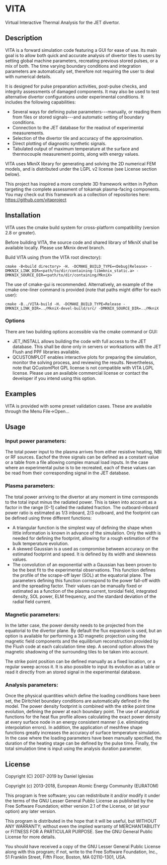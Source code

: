 # VITA
Virtual Interactive Thermal Analysis for the JET divertor.

## Description
VITA is a forward simulation code featuring a GUI for ease of use. Its main goal is to allow both quick and accurate analysis of divertor tiles to users by setting global machine parameters, recreating previous stored pulses, or a mix of both. The time varying boundary conditions and integration parameters are automatically set, therefore not requiring the user to deal with numerical details.

It is designed for pulse preparation activities, post-pulse checks, and integrity assessments of damaged components. It may also be used to test alternative divertor configurations under experimental conditions. It includes the following capabilities:
* Several ways for defining pulse parameters---manually, or reading them from files or stored signals---and automatic setting of boundary conditions.
* Connection to the JET database for the readout of experimental measurements.
* Selection of the divertor tile and accuracy of the approximation.
* Direct plotting of diagnostic synthetic signals.
* Tabulated output of maximum temperature at the surface and thermocouple measurement points, along with energy values.

VITA uses MkniX library for generating and solving the 2D numerical FEM models, and is distributed under the LGPL v2 license (see License section below).

This project has inspired a more complete 3D framework written in Python targeting the complete assessment of tokamak plasma-facing components. You may check out this framework as a collection of repositories here:
https://github.com/vitaproject

## Installation

VITA uses the cmake build system for cross-platform compatibility (version 2.8 or greater).

Before building VITA, the source code and shared library of MkniX shall be available locally. Please use Mknix devel branch.

Build VITA using (from the VITA root directory):

```
cmake -B<build directory> -H. -DCMAKE_BUILD_TYPE=<Debug|Release> -DMKNIX_LINK_DIR=<path/to/dir/containing-libmknix_static.a> -DMKNIX_SOURCE_DIR=<path/to/dir/containing/MkniX>
```

The use of cmake-gui is recommended. Alternatively, an example of the cmake one-liner command is provided (note that paths might differ for each user):

```
cmake -B../VITA-build -H. -DCMAKE_BUILD_TYPE=Release -DMKNIX_LINK_DIR=../MkniX-devel-build/src/ -DMKNIX_SOURCE_DIR=../MkniX
```

### Options
There are two building options accessible via the cmake command or GUI:
* JET_INSTALL allows building the code with full access to the JET database. This shall be done only in servers or worksations with the JET Flush and PPF libraries available.
* QCUSTOMPLOT enables interactive plots for preparing the simulation, monitor the solving process, and reviewing the results. Nevertheless, note that QCustomPlot GPL license is not compatible with VITA LGPL license. Please use an available commercial license or contact the developer if you intend using this option.

## Examples

VITA is provided with some preset validation cases. These are available through the Menu File->Open...

## Usage

### Input power parameters: 
The total power input to the plasma arrives from either resistive heating, NBI or RF sources. Eachof the three signals can be defined as a constant value or a table from a file allowing complex manual load inputs. In the case where an experimental pulse is to be recreated, each of these values can be read from their corresponding signal in the JET database.

### Plasma parameters: 
The total power arriving to the divertor at any moment in time corresponds to the total input minus the radiated power. This is taken into account as a factor in the range [0-1] called the radiated fraction. The outboard-inboard power ratio is estimated as 1/3 inboard, 2/3 outboard, and the footprint can be defined using three different functions:
* A triangular function is the simplest way of defining the shape when little information is known in advance of the simulation. Only the width is needed for defining the footprint, allowing for a rough estimation of the bulk temperature evolution.
* A skewed Gaussian is a used as compromise between accuracy on the estimated footprint and speed. It is defined by its width and skewness values. 
* The convolution of an exponential with a Gaussian has been proven to be the best fit to the experimental observations. This function defines the profile of the scrape-off layer (SOL) at the equatorial plane. The parameters defining this function correspond to the power fall-off width and the spreading factor. Their values can be manually fixed or estimated as a function of the plasma current, toroidal field, integrated density, SOL power, ELM frequency, and the standard deviation of the radial field current.

### Magnetic parameters:
In the latter case, the power density needs to be projected from the equatorial to the divertor plane. By default the flux expansion is used, but an option is available for performing a 3D magnetic projection using the magnetic field components and the equilibrium reconstruction provided by the Flush code at each calculation time step. A second option allows the magnetic shadowing of the surrounding tiles to be taken into account.

The strike point position can be defined manually as a fixed location, or a regular sweep across it. It is also possible to input its evolution as a table or read it directly from an stored signal in the experimental database.

### Analysis parameters:
Once the physical quantities which define the loading conditions have been set, the Diritchlet boundary conditions are automatically defined in the model. The power density footprint is combined with the strike point time evolution, defining the power at each boundary point. The use of analytical functions for the heat flux profile allows calculating the exact power density at every surface node in an energy consistent manner (i.e. eliminating interpolation errors). In addition, the application of meshfree shape functions greatly increases the accuracy of surface temperature simulation. In the case where the loading parameters have been manually specified, the duration of the heating stage can be defined by the pulse time. Finally, the total simulation time is input using the analysis duration parameter.

## License

Copyright (C) 2007-2019 by Daniel Iglesias

Copyright (c) 2013-2018, European Atomic Energy Community (EURATOM)

This program is free software; you can redistribute it and/or
modify it under the terms of the GNU Lesser General Public License
as published by the Free Software Foundation; either version 2.1
of the License, or (at your option) any later version.

This program is distributed in the hope that it will be useful,
but WITHOUT ANY WARRANTY; without even the implied warranty of
MERCHANTABILITY or FITNESS FOR A PARTICULAR PURPOSE.  See the
GNU General Public License for more details.

You should have received a copy of the GNU Lesser General Public License
along with this program; if not, write to the Free Software
Foundation, Inc., 51 Franklin Street, Fifth Floor, Boston, MA  02110-1301, USA.

